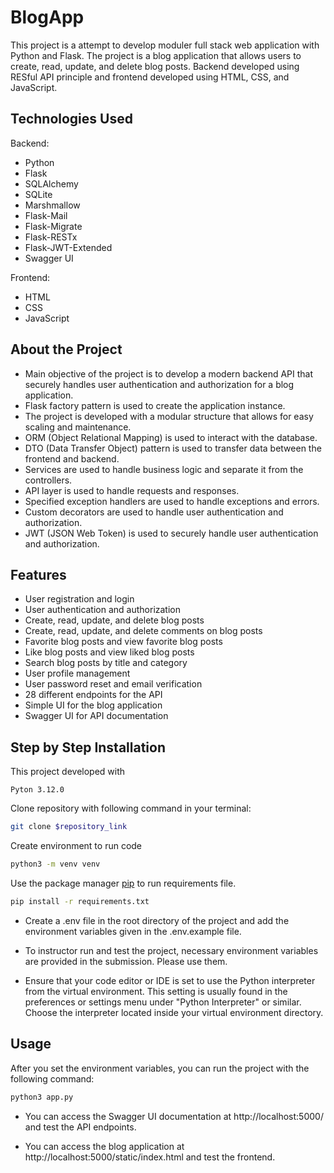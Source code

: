 # BlogApp

This project is a attempt to develop moduler full stack web application with Python and Flask. The project is a blog
application that allows users to create, read, update, and delete blog posts. Backend developed using RESful API principle and
frontend developed using HTML, CSS, and JavaScript.

## Technologies Used
Backend:
- Python
- Flask
- SQLAlchemy
- SQLite
- Marshmallow
- Flask-Mail
- Flask-Migrate
- Flask-RESTx
- Flask-JWT-Extended
- Swagger UI

Frontend:
- HTML
- CSS
- JavaScript

## About the Project
- Main objective of the project is to develop a modern backend API that securely handles user authentication and authorization for
a blog application.
- Flask factory pattern is used to create the application instance.
- The project is developed with a modular structure that allows for easy scaling and maintenance. 
- ORM (Object Relational Mapping) is used to interact with the database.
- DTO (Data Transfer Object) pattern is used to transfer data between the frontend and backend.
- Services are used to handle business logic and separate it from the controllers.
- API layer is used to handle requests and responses.
- Specified exception handlers are used to handle exceptions and errors.
- Custom decorators are used to handle user authentication and authorization.
- JWT (JSON Web Token) is used to securely handle user authentication and authorization.
## Features
- User registration and login
- User authentication and authorization
- Create, read, update, and delete blog posts
- Create, read, update, and delete comments on blog posts
- Favorite blog posts and view favorite blog posts
- Like blog posts and view liked blog posts
- Search blog posts by title and category
- User profile management
- User password reset and email verification
- 28 different endpoints for the API
- Simple UI for the blog application
- Swagger UI for API documentation


## Step by Step Installation

This project developed with

```
Pyton 3.12.0
```

Clone repository with following command in your terminal:

```bash
git clone $repository_link
```

Create environment to run code

```bash
python3 -m venv venv
```

Use the package manager [pip](https://pip.pypa.io/en/stable/) to run requirements file.

```bash
pip install -r requirements.txt
```
* Create a .env file in the root directory of the project and add the environment variables given in the .env.example file.


* To instructor run and test the project, necessary environment variables are provided in the submission. Please use them.


* Ensure that your code editor or IDE is set to use the Python interpreter from the virtual environment. This setting is
usually found in the preferences or settings menu under "Python Interpreter" or similar. Choose the interpreter located
inside your virtual environment directory.

## Usage

After you set the environment variables, you can run the project with the following command:

```bash
python3 app.py
```
* You can access the Swagger UI documentation at http://localhost:5000/ and test the API endpoints.


* You can access the blog application at http://localhost:5000/static/index.html and test the frontend.



